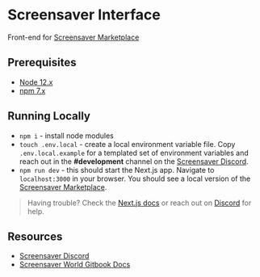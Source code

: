 # Screensaver Interface
Front-end for [Screensaver Marketplace][screensaver-marketplace]


## Prerequisites
* [Node 12.x][node-install]
* [npm 7.x][npm-install]
## Running Locally
* `npm i` - install node modules
* `touch .env.local` - create a local environment variable file. Copy `.env.local.example` for a templated set of environment variables and reach out in the **#development** channel on the [Screensaver Discord][screensaver-discord].
* `npm run dev` - this should start the Next.js app. Navigate to `localhost:3000` in your browser. You should see a local version of the [Screensaver Marketplace][screensaver-marketplace].

> Having trouble? Check the [Next.js docs][next-js] or reach out on [Discord][screensaver-discord] for help.

## Resources
* [Screensaver Discord][screensaver-discord]
* [Screensaver World Gitbook Docs][screensaver-gitbook]

[node-install]: https://nodejs.dev/learn/how-to-install-nodejs
[npm-install]: https://docs.npmjs.com/downloading-and-installing-node-js-and-npm
[next-js]: https://nextjs.org/docs/getting-started

[screensaver-marketplace]: https://www.screensaver.world/
[screensaver-discord]: https://discord.gg/HqXN8yeW
[screensaver-gitbook]: https://screensaver.gitbook.io/screensaver-world/
